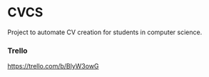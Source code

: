 # CVCS
Project to automate CV creation for students in computer science.
### Trello
https://trello.com/b/BlyW3owG